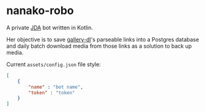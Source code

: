 # nanako-robo

A private [JDA](https://github.com/discord-jda/JDA) bot written in Kotlin.

Her objective is to save [gallery-dl](https://github.com/mikf/gallery-dl)'s parseable links into a Postgres database and daily batch download media from those links as a solution to back up media.

Current `assets/config.json` file style:

```json
[
    {
        "name" : "bot name",
        "token" : "token"
    }
]
```